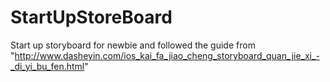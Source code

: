 StartUpStoreBoard
=================

Start up storyboard for newbie and followed the guide from "http://www.dasheyin.com/ios_kai_fa_jiao_cheng_storyboard_quan_jie_xi_-_di_yi_bu_fen.html"
